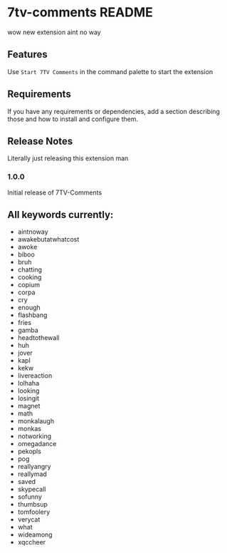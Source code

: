 # 7tv-comments README

wow new extension aint no way

## Features

Use `Start 7TV Comments` in the command palette to start the extension

## Requirements

If you have any requirements or dependencies, add a section describing those and how to install and configure them.


## Release Notes

Literally just releasing this extension man

### 1.0.0

Initial release of 7TV-Comments


## All keywords currently:
- aintnoway
- awakebutatwhatcost
- awoke
- biboo
- bruh
- chatting
- cooking
- copium
- corpa
- cry
- enough
- flashbang
- fries
- gamba
- headtothewall
- huh
- jover
- kapl
- kekw
- livereaction
- lolhaha
- looking
- losingit
- magnet
- math
- monkalaugh
- monkas
- notworking
- omegadance
- pekopls
- pog
- reallyangry
- reallymad
- saved
- skypecall
- sofunny
- thumbsup
- tomfoolery
- verycat
- what
- wideamong
- xqccheer
